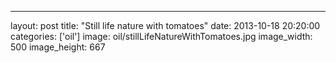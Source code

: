 ---
layout: post
title:  "Still life nature with tomatoes"
date:   2013-10-18 20:20:00
categories: ['oil']
image: oil/stillLifeNatureWithTomatoes.jpg
image_width: 500
image_height: 667
